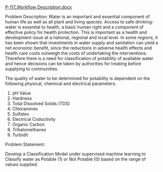 [P-117_Workflow Description.docx](https://github.com/srikommareddy/MyProjects/files/8889301/P-117_Workflow.Description.docx)
 
Problem Description:
Water is an important and essential component of human life as well as all plant and living species. Access to safe drinking-water is essential to health, a basic human right and a component of effective policy for health protection. This is important as a health and development issue at a national, regional and local level. In some regions, it has been shown that investments in water supply and sanitation can yield a net economic benefit, since the reductions in adverse health effects and health care costs outweigh the costs of undertaking the interventions. 
Therefore there is a need for classification of potability of available water and hence decisions can be taken by authorities for treating before supplying to communities.

The quality of water to be determined for potability is dependent on the following physical, chemical and electrical parameters.

1.	pH Value
2.	Hardness
3.	Total Dissolved Solids (TDS)
4.	Chloramines
5.	Sulfates
6.	Electrical Coductivity
7.	Organic Carbon
8.	Trihalomethanes
9.	Turbidit

Problem Statement:

Develop a Classification Model under supervised machine learning to Classify water as Potable (1) or Not Potable (0) based on the range of values supplied. 

